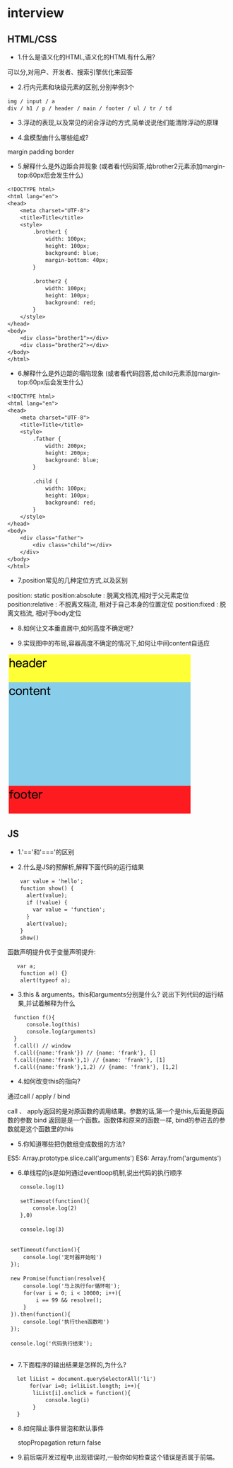 # interview

## HTML/CSS

- 1.什么是语义化的HTML,语义化的HTML有什么用?

可以分,对用户、开发者、搜索引擎优化来回答

- 2.行内元素和块级元素的区别,分别举例3个

```
img / input / a
div / h1 / p / header / main / footer / ul / tr / td 
```

- 3.浮动的表现,以及常见的闭合浮动的方式,简单说说他们能清除浮动的原理

- 4.盒模型由什么哪些组成? 

margin padding border

- 5.解释什么是外边距合并现象 (或者看代码回答,给brother2元素添加margin-top:60px后会发生什么)


```
<!DOCTYPE html>
<html lang="en">
<head>
    <meta charset="UTF-8">
    <title>Title</title>
    <style>
        .brother1 {
            width: 100px;
            height: 100px;
            background: blue;
            margin-bottom: 40px;
        }

        .brother2 {
            width: 100px;
            height: 100px;
            background: red;
        }
    </style>
</head>
<body>
    <div class="brother1"></div>
    <div class="brother2"></div>
</body>
</html>

```

- 6.解释什么是外边距的塌陷现象 (或者看代码回答,给child元素添加margin-top:60px后会发生什么)

```
<!DOCTYPE html>
<html lang="en">
<head>
    <meta charset="UTF-8">
    <title>Title</title>
    <style>
        .father {
            width: 200px;
            height: 200px;
            background: blue;
        }

        .child {
            width: 100px;
            height: 100px;
            background: red;
        }
    </style>
</head>
<body>
    <div class="father">
        <div class="child"></div>
    </div>
</body>
</html>

```

- 7.position常见的几种定位方式,以及区别

 position: static 
 position:absolute : 脱离文档流,相对于父元素定位
 position:relative : 不脱离文档流, 相对于自己本身的位置定位
 position:fixed  : 脱离文档流, 相对于body定位
 
- 8.如何让文本垂直居中,如何高度不确定呢? 
 
- 9.实现图中的布局,容器高度不确定的情况下,如何让中间content自适应
 
 <img src="./css.png">
 
 ## JS
 
 - 1.'=='和'==='的区别
 
 - 2.什么是JS的预解析,解释下面代码的运行结果
 
 ```
     var value = 'hello';
     function show() {
       alert(value);
       if (!value) {
         var value = 'function';
       }
       alert(value);
     }
     show() 
 
 ```
 
 函数声明提升优于变量声明提升:
 ```
    var a;
     function a() {} 
     alert(typeof a);
 
 ```
 
 - 3.this & arguments。this和arguments分别是什么? 说出下列代码的运行结果,并试着解释为什么
 
 ```
   function f(){
       console.log(this)
       console.log(arguments)
   }
   f.call() // window
   f.call({name:'frank'}) // {name: 'frank'}, []
   f.call({name:'frank'},1) // {name: 'frank'}, [1]
   f.call({name:'frank'},1,2) // {name: 'frank'}, [1,2]
 
 ```
 
 - 4.如何改变this的指向?
 
 通过call / apply / bind
 
 call 、 apply返回的是对原函数的调用结果。参数的话,第一个是this,后面是原函数的参数
 bind 返回是是一个函数。函数体和原来的函数一样, bind的参进去的参数就是这个函数里的this
 
 
 - 5.你知道哪些把伪数组变成数组的方法?
 
 ES5: Array.prototype.slice.call('arguments')
 ES6: Array.from('arguments')
        
- 6.单线程的js是如何通过eventloop机制,说出代码的执行顺序

```
    console.log(1)
    
    setTimeout(function(){
        console.log(2)
    },0)

    console.log(3)
    

```

```
 setTimeout(function(){
     console.log('定时器开始啦')
 });
 
 new Promise(function(resolve){
     console.log('马上执行for循环啦');
     for(var i = 0; i < 10000; i++){
         i == 99 && resolve();
     }
 }).then(function(){
     console.log('执行then函数啦')
 });
 
 console.log('代码执行结束');
    

```
 
- 7.下面程序的输出结果是怎样的,为什么?
 
 ```
    let liList = document.querySelectorAll('li')
        for(var i=0; i<liList.length; i++){
         liList[i].onclick = function(){
             console.log(i)
         }
    }
 
 ````
 
- 8.如何阻止事件冒泡和默认事件
 
    stopPropagation
    return false

- 9.前后端开发过程中,出现错误时,一般你如何检查这个错误是否属于前端。
 